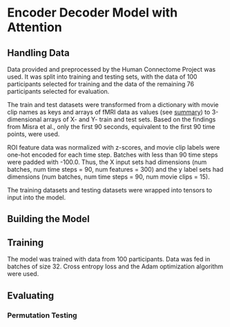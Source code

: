 # Encoder Decoder Model with Attention

## Handling Data
Data provided and preprocessed by the Human Connectome Project was used. It was split into training and testing sets, with the data of 100 participants selected for training and the data of the remaining 76 participants selected for evaluation. 

The train and test datasets were transformed from a dictionary with movie clip names as keys and arrays of fMRI data as values (see [summary](hcp_summary.md)) to 3-dimensional arrays of X- and Y- train and test sets. Based on the findings from Misra et al., only the first 90 seconds, equivalent to the first 90 time points, were used. 

ROI feature data was normalized with z-scores, and movie clip labels were one-hot encoded for each time step. Batches with less than 90 time steps were padded with -100.0. Thus, the X input sets had dimensions (num batches, num time steps = 90, num features = 300) and the y label sets had dimensions (num batches, num time steps = 90, num movie clips = 15).

The training datasets and testing datasets were wrapped into tensors to input into the model.

## Building the Model



## Training
The model was trained with data from 100 participants. Data was fed in batches of size 32. Cross entropy loss and the Adam optimization algorithm were used.



## Evaluating

### Permutation Testing